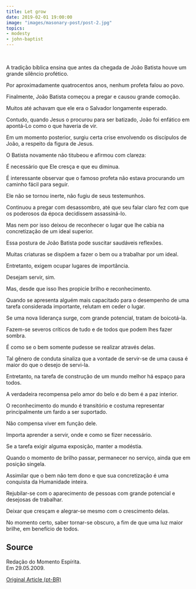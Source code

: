 ```yaml
---
title: Let grow
date: 2019-02-01 19:00:00
image: "images/masonary-post/post-2.jpg"
topics: 
- modesty
- john-baptist
---
```

 

A tradição bíblica ensina que antes da chegada de João Batista houve um grande
silêncio profético.

Por aproximadamente quatrocentos anos, nenhum profeta falou ao povo.

Finalmente, João Batista começou a pregar e causou grande comoção.

Muitos até achavam que ele era o Salvador longamente esperado.

Contudo, quando Jesus o procurou para ser batizado, João foi enfático em
apontá-Lo como o que haveria de vir.

Em um momento posterior, surgiu certa crise envolvendo os discípulos de João, a
respeito da figura de Jesus.

O Batista novamente não titubeou e afirmou com clareza:

É necessário que Ele cresça e que eu diminua.

É interessante observar que o famoso profeta não estava procurando um caminho
fácil para seguir.

Ele não se tornou inerte, não fugiu de seus testemunhos.

Continuou a pregar com desassombro, até que seu falar claro fez com que os
poderosos da época decidissem assassiná-lo.

Mas nem por isso deixou de reconhecer o lugar que lhe cabia na concretização de
um ideal superior.

Essa postura de João Batista pode suscitar saudáveis reflexões.

Muitas criaturas se dispõem a fazer o bem ou a trabalhar por um ideal.

Entretanto, exigem ocupar lugares de importância.

Desejam servir, sim.

Mas, desde que isso lhes propicie brilho e reconhecimento.

Quando se apresenta alguém mais capacitado para o desempenho de uma tarefa
considerada importante, relutam em ceder o lugar.

Se uma nova liderança surge, com grande potencial, tratam de boicotá-la.

Fazem-se severos críticos de tudo e de todos que podem lhes fazer sombra.

É como se o bem somente pudesse se realizar através delas.

Tal gênero de conduta sinaliza que a vontade de servir-se de uma causa é maior
do que o desejo de servi-la.

Entretanto, na tarefa de construção de um mundo melhor há espaço para todos.

A verdadeira recompensa pelo amor do belo e do bem é a paz interior.

O reconhecimento do mundo é transitório e costuma representar principalmente um
fardo a ser suportado.

Não compensa viver em função dele.

Importa aprender a servir, onde e como se fizer necessário.

Se a tarefa exigir alguma exposição, manter a modéstia.

Quando o momento de brilho passar, permanecer no serviço, ainda que em posição
singela.

Assimilar que o bem não tem dono e que sua concretização é uma conquista da
Humanidade inteira.

Rejubilar-se com o aparecimento de pessoas com grande potencial e desejosas de
trabalhar.

Deixar que cresçam e alegrar-se mesmo com o crescimento delas.

No momento certo, saber tornar-se obscuro, a fim de que uma luz maior brilhe,
em benefício de todos.

## Source
Redação do Momento Espírita.  
Em 29.05.2009.

[Original Article (pt-BR)](http://momento.com.br/pt/ler_texto.php?id=2227)
